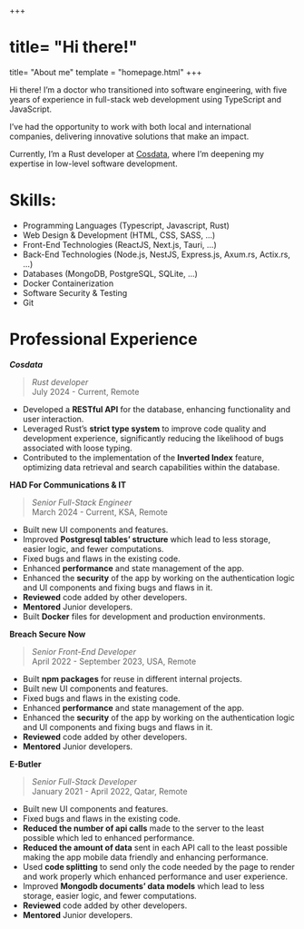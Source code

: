 +++
# title= "Hi there!"
title= "About me"
template = "homepage.html"
+++

Hi there! I’m a doctor who transitioned into software engineering, with five years of experience in full-stack web development using TypeScript and JavaScript.

I’ve had the opportunity to work with both local and international companies, delivering innovative solutions that make an impact.

Currently, I’m a Rust developer at [Cosdata](https://www.cosdata.io/), where I’m deepening my expertise in low-level software development.

# Skills:

- Programming Languages (Typescript, Javascript, Rust)
- Web Design & Development (HTML, CSS, SASS, ...)
- Front-End Technologies (ReactJS, Next.js, Tauri, ...)
- Back-End Technologies (Node.js, NestJS, Express.js, Axum.rs, Actix.rs, ...)
- Databases (MongoDB, PostgreSQL, SQLite, ...)
- Docker Containerization
- Software Security & Testing
- Git

# Professional Experience

**_Cosdata_**

> _Rust developer_ <br/>
> July 2024 - Current, Remote

- Developed a **RESTful API** for the database, enhancing
  functionality and user interaction.
- Leveraged Rust’s **strict type system** to improve code quality and
  development experience, significantly reducing the likelihood of
  bugs associated with loose typing.
- Contributed to the implementation of the **Inverted Index**
  feature, optimizing data retrieval and search capabilities within
  the database.

**HAD For Communications & IT**

> _Senior Full-Stack Engineer_ <br/>
> March 2024 - Current, KSA, Remote

- Built new UI components and features.
- Improved **Postgresql tables’ structure** which lead to less
  storage, easier logic, and fewer computations.
- Fixed bugs and flaws in the existing code.
- Enhanced **performance** and state management of the app.
- Enhanced the **security** of the app by working on the
  authentication logic and UI components and fixing bugs and
  flaws in it.
- **Reviewed** code added by other developers.
- **Mentored** Junior developers.
- Built **Docker** files for development and production environments.

**Breach Secure Now**

> _Senior Front-End Developer_ <br/>
> April 2022 - September 2023, USA, Remote

- Built **npm packages** for reuse in different internal projects.
- Built new UI components and features.
- Fixed bugs and flaws in the existing code.
- Enhanced **performance** and state management of the app.
- Enhanced the **security** of the app by working on the
  authentication logic and UI components and fixing bugs and
  flaws in it.
- **Reviewed** code added by other developers.
- **Mentored** Junior developers.

**E-Butler**

> _Senior Full-Stack Developer_ <br/>
> January 2021 - April 2022, Qatar, Remote

- Built new UI components and features.
- Fixed bugs and flaws in the existing code.
- **Reduced the number of api calls** made to the server to the least
  possible which led to enhanced performance.
- **Reduced the amount of data** sent in each API call to the least
  possible making the app mobile data friendly and enhancing
  performance.
- Used **code splitting** to send only the code needed by the page to
  render and work properly which enhanced performance and
  user experience.
- Improved **Mongodb documents’ data models** which lead to less
  storage, easier logic, and fewer computations.
- **Reviewed** code added by other developers.
- **Mentored** Junior developers.

<br />
<br />
<br />
<br />
<br />
<br />

<!--
I’m a Rust developer at [Cosdata](https://www.cosdata.io/), with a background in full-stack web development and five years of experience working with TypeScript and JavaScript.

For more about me, please check the [About](./about) page.

Thanks for stopping by—I'm glad you're here! -->

<!-- Checkout all the [options you can configure](./posts/configuration) and the [example pages](./tags/example/). -->
